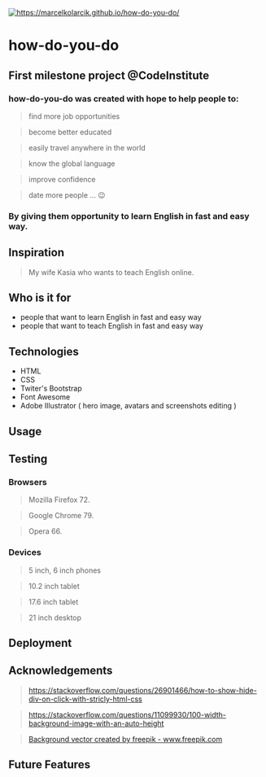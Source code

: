 <a href="https://marcelkolarcik.github.io/how-do-you-do/"><img src="https://raw.githubusercontent.com/marcelkolarcik/how-do-you-do/master/assets/screenshots/heroimage.gif" title="https://marcelkolarcik.github.io/how-do-you-do/" alt="https://marcelkolarcik.github.io/how-do-you-do/"></a>

# how-do-you-do

## First milestone project @CodeInstitute

### how-do-you-do was created with hope to help people to:

> find more job opportunities

> become better educated

> easily travel anywhere in the world

> know the global language

> improve confidence

> date more people ... :wink:

### By giving them opportunity to learn English in fast and easy way.

## Inspiration

> My wife Kasia who wants to teach English online.

## Who  is it for

* people that want to learn English in fast and easy way
* people that want to teach English in fast and easy way

## Technologies

* HTML
* CSS
* Twiter's Bootstrap
* Font Awesome
* Adobe Illustrator ( hero image, avatars and screenshots editing )

## Usage 

## Testing

### Browsers
> Mozilla Firefox 72.

> Google Chrome 79.

> Opera 66.


### Devices

> 5 inch, 6 inch phones

> 10.2 inch tablet

> 17.6 inch tablet

> 21 inch desktop

## Deployment 

## Acknowledgements

> https://stackoverflow.com/questions/26901466/how-to-show-hide-div-on-click-with-stricly-html-css

> https://stackoverflow.com/questions/11099930/100-width-background-image-with-an-auto-height

> <a href="https://www.freepik.com/free-photos-vectors/background">Background vector created by freepik - www.freepik.com</a>

## Future Features